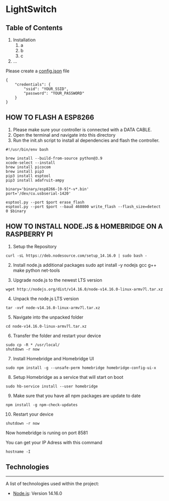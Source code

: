 # LightSwitch


## Table of Contents
1. Installation
    1. a
    2. b
    3. c
2. ...


Please create a [config.json](./controller/boot/config.json) file
```
{
    "credentials": {
        "ssid": "YOUR_SSID",
        "password": "YOUR_PASSWORD"
    }
}
```

## HOW TO FLASH A ESP8266
1. Please make sure your controller is connected with a DATA CABLE.
2. Open the terminal and navigate into this directory
3. Run the init.sh script to install al dependencies and flash the controller.
```
#!/usr/bin/env bash

brew install --build-from-source python@3.9
xcode-select --install
brew install picocom
brew install pip3
pip3 install esptool
pip3 install adafruit-ampy

binary='binary/esp8266-[0-9]*-v*.bin'
port='/dev/cu.usbserial-1420'

esptool.py --port $port erase_flash
esptool.py --port $port --baud 460800 write_flash --flash_size=detect 0 $binary
```


## HOW TO INSTALL NODE.JS & HOMEBRIDGE ON A RASPBERRY PI

1. Setup the Repository
```
curl -sL https://deb.nodesource.com/setup_14.16.0 | sudo bash -
````

2. Install node.js additional packages
sudo apt install -y nodejs gcc g++ make python net-tools

3. Upgrade node.js to the newest LTS version
```
wget http://nodejs.org/dist/v14.16.0/node-v14.16.0-linux-armv7l.tar.xz
```

4. Unpack the node.js LTS version
```
tar -xvf node-v14.16.0-linux-armv7l.tar.xz
```

5. Navigate into the unpacked folder
```
cd node-v14.16.0-linux-armv7l.tar.xz
````

6. Transfer the folder and restart your device
```
sudo cp -R * /usr/local/
shutdown -r now
```

7. Install Homebridge and Homebridge UI
```
sudo npm install -g --unsafe-perm homebridge homebridge-config-ui-x
```

8. Setup Homebridge as a service that will start on boot
```
sudo hb-service install --user homebridge
```

9. Make sure that you have all npm packages are update to date
```
npm install -g npm-check-updates
```

10. Restart your device
```
shutdown -r now
```

Now homebridge is runing on port 8581

You can get your IP Adress with this command
```
hostname -I
```

## Technologies
***
A list of technologies used within the project:
* [Node.js](https://nodejs.org): Version 14.16.0